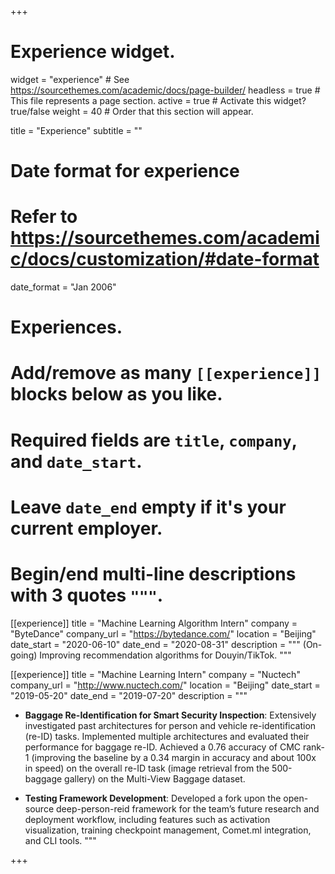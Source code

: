 +++
# Experience widget.
widget = "experience"  # See https://sourcethemes.com/academic/docs/page-builder/
headless = true  # This file represents a page section.
active = true  # Activate this widget? true/false
weight = 40  # Order that this section will appear.

title = "Experience"
subtitle = ""

# Date format for experience
#   Refer to https://sourcethemes.com/academic/docs/customization/#date-format
date_format = "Jan 2006"

# Experiences.
#   Add/remove as many `[[experience]]` blocks below as you like.
#   Required fields are `title`, `company`, and `date_start`.
#   Leave `date_end` empty if it's your current employer.
#   Begin/end multi-line descriptions with 3 quotes `"""`.
[[experience]]
  title = "Machine Learning Algorithm Intern"
  company = "ByteDance"
  company_url = "https://bytedance.com/"
  location = "Beijing"
  date_start = "2020-06-10"
  date_end = "2020-08-31"
  description = """
  (On-going) Improving recommendation algorithms for Douyin/TikTok.
  """

[[experience]]
  title = "Machine Learning Intern"
  company = "Nuctech"
  company_url = "http://www.nuctech.com/"
  location = "Beijing"
  date_start = "2019-05-20"
  date_end = "2019-07-20"
  description = """
  - **Baggage Re-Identification for Smart Security Inspection**: Extensively investigated past architectures for
  person and vehicle re-identification (re-ID) tasks. Implemented multiple architectures and evaluated their
  performance for baggage re-ID. Achieved a 0.76 accuracy of CMC rank-1 (improving the baseline by a 0.34 margin
  in accuracy and about 100x in speed) on the overall re-ID task (image retrieval from the 500-baggage gallery) on
  the Multi-View Baggage dataset.

  - **Testing Framework Development**: Developed a fork upon the open-source deep-person-reid framework for the
  team’s future research and deployment workflow, including features such as activation visualization, training
  checkpoint management, Comet.ml integration, and CLI tools.
  """

+++
